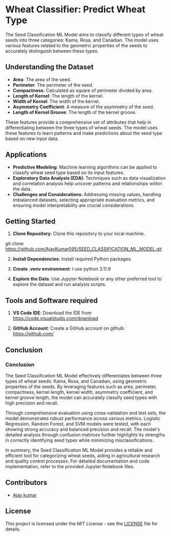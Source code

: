 # Wheat Classifier: Predict Wheat Type
The Seed Classification ML Model aims to classify different types of wheat seeds into three categories: Kama, Rosa, and Canadian. The model uses various features related to the geometric properties of the seeds to accurately distinguish between these types.

## Understanding the Dataset
- **Area**: The area of the seed.
- **Perimeter**: The perimeter of the seed.
- **Compactness**: Calculated as square of perimeter divided by area.
- **Length of Kernel**:  The length of the kernel.
- **Width of Kernel**: The width of the kernel.
- **Asymmetry Coefficient**: A measure of the asymmetry of the seed.
- **Length of Kernel Groove**: The length of the kernel groove.

These features provide a comprehensive set of attributes that help in differentiating between the three types of wheat seeds. The model uses these features to learn patterns and make predictions about the seed type based on new input data.

## Applications
- **Predictive Modeling**: Machine learning algorithms can be applied to classify wheat seed type based on its input features.
- **Exploratory Data Analysis (EDA)**: Techniques such as data visualization and correlation analysis help uncover patterns and relationships within the data.
- **Challenges and Considerations**: Addressing missing values, handling imbalanced datasets, selecting appropriate evaluation metrics, and ensuring model interpretability are crucial considerations.

## Getting Started
1. **Clone Repository**: Clone this repository to your local machine.

git clone https://github.com/AjayKumar095/SEED_CLASSIFICATION_ML_MODEL.git

2. **Install Dependencies**: Install required Python packages.
3. **Create .venv environment**: I use python 3.11.9

4. **Explore the Data**: Use Jupyter Notebook or any other preferred tool to explore the dataset and run analysis scripts.

## Tools and Software required
1. **VS Code IDE**: Download the IDE from https://code.visualstudio.com/download

2. **GitHub Account**: Create a GitHub account on github: https://github.com/



## Conclusion
### Conclusion

The Seed Classification ML Model effectively differentiates between three types of wheat seeds: Kama, Rosa, and Canadian, using geometric properties of the seeds. By leveraging features such as area, perimeter, compactness, kernel length, kernel width, asymmetry coefficient, and kernel groove length, the model can accurately classify seed types with high precision and recall.

Through comprehensive evaluation using cross-validation and test sets, the model demonstrates robust performance across various metrics. Logistic Regression, Random Forest, and SVM models were tested, with each showing strong accuracy and balanced precision and recall. The model's detailed analysis through confusion matrices further highlights its strengths in correctly identifying seed types while minimizing misclassifications.

In summary, the Seed Classification ML Model provides a reliable and efficient tool for categorizing wheat seeds, aiding in agricultural research and quality control processes.
For detailed documentation and code implementation, refer to the provided Jupyter Notebook files.

## Contributors
- [Ajay kumar](https://github.com/AjayKumar095)


## License
This project is licensed under the MIT License - see the [LICENSE](LICENSE) file for details.

